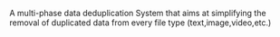 
A multi-phase data deduplication System that aims at simplifying the removal of duplicated data from every file type (text,image,video,etc.)

